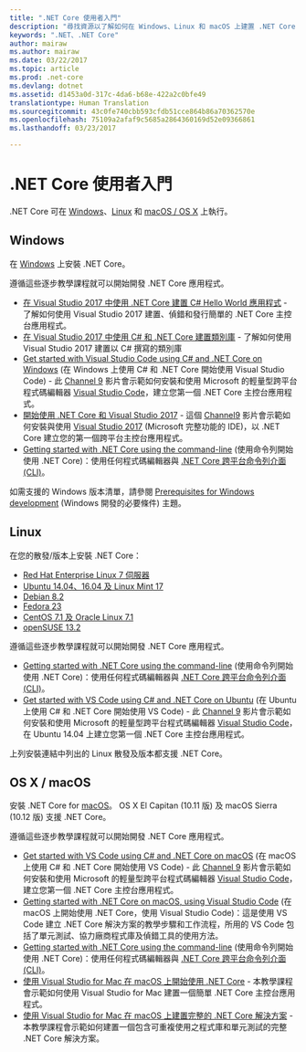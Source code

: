 ```yaml
---
title: ".NET Core 使用者入門"
description: "尋找資源以了解如何在 Windows、Linux 和 macOS 上建置 .NET Core 應用程式。"
keywords: ".NET、.NET Core"
author: mairaw
ms.author: mairaw
ms.date: 03/22/2017
ms.topic: article
ms.prod: .net-core
ms.devlang: dotnet
ms.assetid: d1453a0d-317c-4da6-b68e-422a2c0bfe49
translationtype: Human Translation
ms.sourcegitcommit: 43c0fe740cbb593cfdb51cce864b86a70362570e
ms.openlocfilehash: 75109a2afaf9c5685a2864360169d52e09366861
ms.lasthandoff: 03/23/2017

---
```


# <a name="getting-started-with-net-core"></a>.NET Core 使用者入門

.NET Core 可在 [Windows](#windows)、[Linux](#linux) 和 [macOS / OS X](#os-x--macos) 上執行。

## <a name="windows"></a>Windows

在 [Windows](https://www.microsoft.com/net/core#windows) 上安裝 .NET Core。 

遵循這些逐步教學課程就可以開始開發 .NET Core 應用程式。

* [在 Visual Studio 2017 中使用 .NET Core 建置 C# Hello World 應用程式](../csharp/getting-started/with-visual-studio.md) - 了解如何使用 Visual Studio 2017 建置、偵錯和發行簡單的 .NET Core 主控台應用程式。
* [在 Visual Studio 2017 中使用 C# 和 .NET Core 建置類別庫](../csharp/getting-started/library-with-visual-studio-2017.md) - 了解如何使用 Visual Studio 2017 建置以 C# 撰寫的類別庫
* [Get started with Visual Studio Code using C# and .NET Core on Windows](https://channel9.msdn.com/Blogs/dotnet/Get-started-VSCode-Csharp-NET-Core-Windows) (在 Windows 上使用 C# 和 .NET Core 開始使用 Visual Studio Code) - 此 [Channel 9](https://channel9.msdn.com) 影片會示範如何安裝和使用 Microsoft 的輕量型跨平台程式碼編輯器 [Visual Studio Code](https://code.visualstudio.com/)，建立您第一個 .NET Core 主控台應用程式。
* [開始使用 .NET Core 和 Visual Studio 2017](https://channel9.msdn.com/Blogs/dotnet/Get-Started-NET-Core-Visual-Studio-2017) - 這個 [Channel9](https://channel9.msdn.com) 影片會示範如何安裝與使用 [Visual Studio 2017](https://www.visualstudio.com/) (Microsoft 完整功能的 IDE)，以 .NET Core 建立您的第一個跨平台主控台應用程式。
* [Getting started with .NET Core using the command-line](tutorials/using-with-xplat-cli.md) (使用命令列開始使用 .NET Core)：使用任何程式碼編輯器與 [.NET Core 跨平台命令列介面 (CLI)](tools/index.md)。

如需支援的 Windows 版本清單，請參閱 [Prerequisites for Windows development](windows-prerequisites.md) (Windows 開發的必要條件) 主題。 

## <a name="linux"></a>Linux

在您的散發/版本上安裝 .NET Core：

* [Red Hat Enterprise Linux 7 伺服器](https://www.microsoft.com/net/core#linuxredhat)
* [Ubuntu 14.04、16.04 及 Linux Mint 17](https://www.microsoft.com/net/core#linuxubuntu)
* [Debian 8.2](https://www.microsoft.com/net/core#linuxdebian)
* [Fedora 23](https://www.microsoft.com/net/core#linuxfedora)
* [CentOS 7.1 及 Oracle Linux 7.1](https://www.microsoft.com/net/core#linuxcentos)
* [openSUSE 13.2](https://www.microsoft.com/net/core#linuxopensuse)

遵循這些逐步教學課程就可以開始開發 .NET Core 應用程式。

* [Getting started with .NET Core using the command-line](tutorials/using-with-xplat-cli.md) (使用命令列開始使用 .NET Core)：使用任何程式碼編輯器與 [.NET Core 跨平台命令列介面 (CLI)](tools/index.md)。
* [Get started with VS Code using C# and .NET Core on Ubuntu](https://channel9.msdn.com/Blogs/dotnet/Get-started-with-VS-Code-Csharp-dotnet-Core-Ubuntu) (在 Ubuntu 上使用 C# 和 .NET Core 開始使用 VS Code) - 此 [Channel 9](https://channel9.msdn.com) 影片會示範如何安裝和使用 Microsoft 的輕量型跨平台程式碼編輯器 [Visual Studio Code](https://code.visualstudio.com/)，在 Ubuntu 14.04 上建立您第一個 .NET Core 主控台應用程式。

上列安裝連結中列出的 Linux 散發及版本都支援 .NET Core。

## <a name="os-x--macos"></a>OS X / macOS

安裝 .NET Core for [macOS](https://www.microsoft.com/net/core#macos)。 OS X El Capitan (10.11 版) 及 macOS Sierra (10.12 版) 支援 .NET Core。

遵循這些逐步教學課程就可以開始開發 .NET Core 應用程式。

* [Get started with VS Code using C# and .NET Core on macOS](https://channel9.msdn.com/Blogs/dotnet/Get-started-VSCode-NET-Core-Mac) (在 macOS 上使用 C# 和 .NET Core 開始使用 VS Code) - 此 [Channel 9](https://channel9.msdn.com) 影片會示範如何安裝和使用 Microsoft 的輕量型跨平台程式碼編輯器 [Visual Studio Code](https://code.visualstudio.com/)，建立您第一個 .NET Core 主控台應用程式。 
* [Getting started with .NET Core on macOS, using Visual Studio Code](tutorials/using-on-macos.md) (在 macOS 上開始使用 .NET Core，使用 Visual Studio Code)：這是使用 VS Code 建立 .NET Core 解決方案的教學步驟和工作流程，所用的 VS Code 包括了單元測試、協力廠商程式庫及偵錯工具的使用方法。
* [Getting started with .NET Core using the command-line](tutorials/using-with-xplat-cli.md) (使用命令列開始使用 .NET Core)：使用任何程式碼編輯器與 [.NET Core 跨平台命令列介面 (CLI)](tools/index.md)。
* [使用 Visual Studio for Mac 在 macOS 上開始使用 .NET Core](tutorials/using-on-mac-vs.md) - 本教學課程會示範如何使用 Visual Studio for Mac 建置一個簡單 .NET Core 主控台應用程式。
* [使用 Visual Studio for Mac 在 macOS 上建置完整的 .NET Core 解決方案](tutorials/using-on-mac-vs-full-solution.md) - 本教學課程會示範如何建置一個包含可重複使用之程式庫和單元測試的完整 .NET Core 解決方案。

